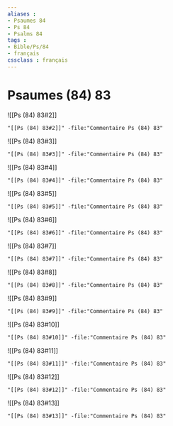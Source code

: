 ```yaml
---
aliases : 
- Psaumes 84
- Ps 84
- Psalms 84
tags : 
- Bible/Ps/84
- français
cssclass : français
---
```


# Psaumes (84) 83

![[Ps (84) 83#2]]

```query
"[[Ps (84) 83#2]]" -file:"Commentaire Ps (84) 83"
```

![[Ps (84) 83#3]]

```query
"[[Ps (84) 83#3]]" -file:"Commentaire Ps (84) 83"
```

![[Ps (84) 83#4]]

```query
"[[Ps (84) 83#4]]" -file:"Commentaire Ps (84) 83"
```

![[Ps (84) 83#5]]

```query
"[[Ps (84) 83#5]]" -file:"Commentaire Ps (84) 83"
```

![[Ps (84) 83#6]]

```query
"[[Ps (84) 83#6]]" -file:"Commentaire Ps (84) 83"
```

![[Ps (84) 83#7]]

```query
"[[Ps (84) 83#7]]" -file:"Commentaire Ps (84) 83"
```

![[Ps (84) 83#8]]

```query
"[[Ps (84) 83#8]]" -file:"Commentaire Ps (84) 83"
```

![[Ps (84) 83#9]]

```query
"[[Ps (84) 83#9]]" -file:"Commentaire Ps (84) 83"
```

![[Ps (84) 83#10]]

```query
"[[Ps (84) 83#10]]" -file:"Commentaire Ps (84) 83"
```

![[Ps (84) 83#11]]

```query
"[[Ps (84) 83#11]]" -file:"Commentaire Ps (84) 83"
```

![[Ps (84) 83#12]]

```query
"[[Ps (84) 83#12]]" -file:"Commentaire Ps (84) 83"
```

![[Ps (84) 83#13]]

```query
"[[Ps (84) 83#13]]" -file:"Commentaire Ps (84) 83"
```

